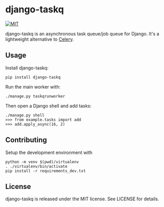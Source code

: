 # django-taskq

[![MIT](https://img.shields.io/github/license/ipsosante/django-taskq.svg)](https://tldrlegal.com/license/mit-license)

django-taskq is an asynchronous task queue/job queue for Django. It's a lightweight alternative to [Celery](http://www.celeryproject.org/).

## Usage

Install django-taskq:

    pip install django-taskq


Run the main worker with:

    ./manage.py taskqrunworker

Then open a Django shell and add tasks:

    ./manage.py shell
    >>> from example.tasks import add
    >>> add.apply_async(16, 2)

## Contributing

Setup the development environment with

    python -m venv $(pwd)/virtualenv
    . ./virtualenv/bin/activate
	pip install -r requirements_dev.txt

## License

django-taskq is released under the MIT license. See LICENSE for details.
